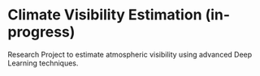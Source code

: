 # Climate Visibility Estimation (in-progress)
Research Project to estimate atmospheric visibility using advanced Deep Learning techniques. 
